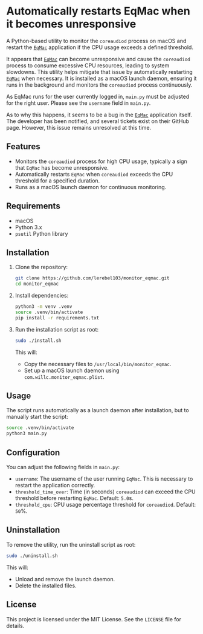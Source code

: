 # Automatically restarts EqMac when it becomes unresponsive

A Python-based utility to monitor the `coreaudiod` process on macOS and restart the [`EqMac`](https://eqmac.app) application if the CPU usage exceeds a defined threshold.

It appears that [`EqMac`](https://eqmac.app) can become unresponsive and cause the `coreaudiod` process to consume excessive CPU resources, leading to system slowdowns. This utility helps mitigate that issue by automatically restarting [`EqMac`](https://eqmac.app) when necessary.
It is installed as a macOS launch daemon, ensuring it runs in the background and monitors the `coreaudiod` process continuously.

As EqMac runs for the user currently logged in, `main.py` must be adjusted for the right user. Please see the `username` field in `main.py`.

As to why this happens, it seems to be a bug in the [`EqMac`](https://eqmac.app) application itself. The developer has been notified, and several tickets exist on their GitHub page. However, this issue remains unresolved at this time.

## Features

- Monitors the `coreaudiod` process for high CPU usage, typically a sign that `EqMac` has become unresponsive.
- Automatically restarts `EqMac` when `coreaudiod` exceeds the CPU threshold for a specified duration.
- Runs as a macOS launch daemon for continuous monitoring.

## Requirements

- macOS
- Python 3.x
- `psutil` Python library

## Installation

1. Clone the repository:
   ```bash
   git clone https://github.com/lerebel103/monitor_eqmac.git
   cd monitor_eqmac
   ```

2. Install dependencies:
   ```bash
   python3 -m venv .venv
   source .venv/bin/activate
   pip install -r requirements.txt
   ```

3. Run the installation script as root:
   ```bash
   sudo ./install.sh
   ```

   This will:
   - Copy the necessary files to `/usr/local/bin/monitor_eqmac`.
   - Set up a macOS launch daemon using `com.willc.monitor_eqmac.plist`.

## Usage

The script runs automatically as a launch daemon after installation, but to manually start the script:
```bash
source .venv/bin/activate
python3 main.py
```

## Configuration

You can adjust the following fields in `main.py`:

- `username`: The username of the user running `EqMac`. This is necessary to restart the application correctly.
- `threshold_time_over`: Time (in seconds) `coreaudiod` can exceed the CPU threshold before restarting `EqMac`. Default: `5.0`s.
- `threshold_cpu`: CPU usage percentage threshold for `coreaudiod`. Default: `50`%.

## Uninstallation

To remove the utility, run the uninstall script as root:
```bash
sudo ./uninstall.sh
```

This will:
- Unload and remove the launch daemon.
- Delete the installed files.

## License

This project is licensed under the MIT License. See the `LICENSE` file for details.
